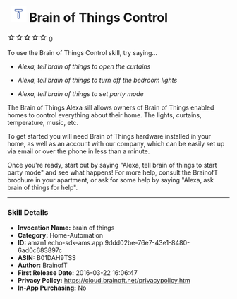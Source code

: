 # &nbsp;<img src="app_icon" alt="Brain of Things Control icon" width="36"> Brain of Things Control
![0 stars](../../../images/ic_star_border_black_18dp_1x.png)![0 stars](../../../images/ic_star_border_black_18dp_1x.png)![0 stars](../../../images/ic_star_border_black_18dp_1x.png)![0 stars](../../../images/ic_star_border_black_18dp_1x.png)![0 stars](../../../images/ic_star_border_black_18dp_1x.png) 0

To use the Brain of Things Control skill, try saying...

* *Alexa, tell brain of things to open the curtains*

* *Alexa, tell brain of things to turn off the bedroom lights*

* *Alexa, tell brain of things to set party mode*

The Brain of Things Alexa sill allows owners of Brain of Things enabled homes to control everything about their home. The lights, curtains, temperature, music, etc.

To get started you will need Brain of Things hardware installed in your home, as well as an account with our company, which can be easily set up via email or over the phone in less than a minute. 

Once you're ready, start out by saying "Alexa, tell brain of things to start party mode" and see what happens! For more help, consult the BrainofT brochure in your apartment, or ask for some help by saying "Alexa, ask brain of things for help".

***

### Skill Details

* **Invocation Name:** brain of things
* **Category:** Home-Automation
* **ID:** amzn1.echo-sdk-ams.app.9ddd02be-76e7-43e1-8480-6ad0c683897c
* **ASIN:** B01DAH9TSS
* **Author:** BrainofT
* **First Release Date:** 2016-03-22 16:06:47
* **Privacy Policy:** https://cloud.brainoft.net/privacypolicy.htm
* **In-App Purchasing:** No
